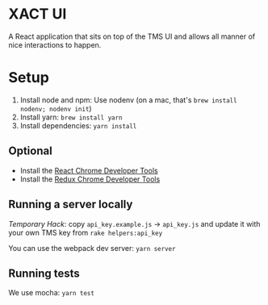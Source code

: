 XACT UI
=======

A React application that sits on top of the TMS UI and allows all manner of nice interactions to happen.

# Setup

1. Install node and npm: Use nodenv (on a mac, that's `brew install nodenv; nodenv init`)
2. Install yarn: `brew install yarn`
3. Install dependencies: `yarn install`

## Optional
- Install the [React Chrome Developer Tools](https://chrome.google.com/webstore/detail/react-developer-tools/fmkadmapgofadopljbjfkapdkoienihi)
- Install the [Redux Chrome Developer Tools](https://github.com/zalmoxisus/redux-devtools-extension)

## Running a server locally

_Temporary Hack_: copy `api_key.example.js` -> `api_key.js` and update it with your own TMS key from `rake helpers:api_key`

You can use the webpack dev server: `yarn server`

## Running tests 
We use mocha: `yarn test`
